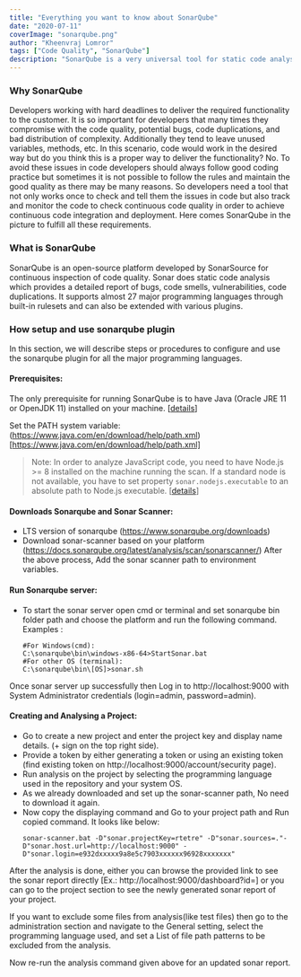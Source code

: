 ```yaml
---
title: "Everything you want to know about SonarQube"
date: "2020-07-11"
coverImage: "sonarqube.png"
author: "Kheenvraj Lomror"
tags: ["Code Quality", "SonarQube"]
description: "SonarQube is a very universal tool for static code analysis that has become more or less the industry standard. Keeping code clean, simple and easy to read is also a lot easier with SonarQube."
---
```

### Why SonarQube
Developers working with hard deadlines to deliver the required functionality to the customer. It is so important for developers that many times they compromise with the code quality, potential bugs, code duplications, and bad distribution of complexity. Additionally they tend to leave unused variables, methods, etc. In this scenario, code would work in the desired way but do you think this is a proper way to deliver the functionality? No. 
To avoid these issues in code developers should always follow good coding practice but sometimes it is not possible to follow the rules and maintain the good quality as there may be many reasons. So developers need a tool that not only works once to check and tell them the issues in code but also track and monitor the code to check continuous code quality in order to achieve continuous code integration and deployment. Here comes SonarQube in the picture to fulfill all these requirements.

### What is SonarQube
SonarQube is an open-source platform developed by SonarSource for continuous inspection of code quality. Sonar does static code analysis which provides a detailed report of bugs, code smells, vulnerabilities, code duplications. It supports almost 27 major programming languages through built-in rulesets and can also be extended with various plugins.

### How setup and use sonarqube plugin
In this section, we will describe steps or procedures to configure and use the sonarqube plugin for all the major programming languages.

#### Prerequisites:
The only prerequisite for running SonarQube is to have Java (Oracle JRE 11 or OpenJDK 11) installed on your machine. [[details](https://docs.sonarqube.org/latest/requirements/requirements/)]

Set the PATH system variable: (https://www.java.com/en/download/help/path.xml)[https://www.java.com/en/download/help/path.xml]

> Note: In order to analyze JavaScript code, you need to have Node.js >= 8 installed on the machine running the scan. If a standard node is not available, you have to set property `sonar.nodejs.executable` to an absolute path to Node.js executable. [[details](https://docs.sonarqube.org/latest/analysis/languages/javascript/)]

#### Downloads Sonarqube and Sonar Scanner:
* LTS version of sonarqube (https://www.sonarqube.org/downloads)
* Download sonar-scanner based on your platform (https://docs.sonarqube.org/latest/analysis/scan/sonarscanner/)
After the above process, Add the sonar scanner path to environment variables.

#### Run Sonarqube server:
* To start the sonar server open cmd or terminal and set sonarqube bin folder path and choose the platform and run the following command. Examples :
    ```
    #For Windows(cmd):
    C:\sonarqube\bin\windows-x86-64>StartSonar.bat
    #For other OS (terminal): 
    C:\sonarqube\bin\[OS]>sonar.sh
    ```
 Once sonar server up successfully then Log in to http://localhost:9000 with System Administrator credentials (login=admin, password=admin).

#### Creating and Analysing a Project:
* Go to create a new project and enter the project key and display name details. (+ sign on the top right side).
* Provide a token by either generating a token or using an existing token (find existing token on  http://localhost:9000/account/security page).
* Run analysis on the project by selecting the programming language used in the repository and your system OS. 
* As we already downloaded and set up the sonar-scanner path, No need to download it again.
* Now copy the displaying command and Go to your project path and Run copied command. It looks like below:
    ```
    sonar-scanner.bat -D"sonar.projectKey=rtetre" -D"sonar.sources=."-D"sonar.host.url=http://localhost:9000" -D"sonar.login=e932dxxxxx9a8e5c7903xxxxxx96928xxxxxxx"
    ```

After the analysis is done, either you can browse the provided link to see the sonar report directly [Ex.: http://localhost:9000/dashboard?id=] or you can go to the project section to see the newly generated sonar report of your project. 

If you want to exclude some files from analysis(like test files) then go to the administration section and navigate to the General setting, select the programming language used, and set a List of file path patterns to be excluded from the analysis.

Now re-run the analysis command given above for an updated sonar report.